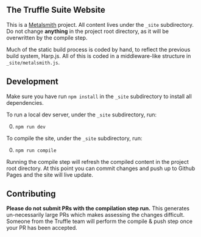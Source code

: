 ## The Truffle Suite Website

This is a [Metalsmith](http://www.metalsmith.io/) project. All content lives under the `_site` subdirectory. Do not change **anything** in the project root directory, as it will be overwritten by the compile step.

Much of the static build process is coded by hand, to reflect the previous build system, Harp.js. All of this is coded in a middleware-like structure in `_site/metalsmith.js`.

## Development

Make sure you have run `npm install` in the `_site` subdirectory to install all dependencies.

To run a local dev server, under the `_site` subdirectory, run:

0. `npm run dev`


To compile the site, under the `_site` subdirectory, run:

0. `npm run compile`

Running the compile step will refresh the compiled content in the project root directory. At this point you can commit
changes and push up to Github Pages and the site will live update.

## Contributing

**Please do not submit PRs with the compilation step run.** This generates un-necessarily large PRs which makes
assessing the changes difficult. Someone from the Truffle team will perform the compile & push step once
your PR has been accepted.
